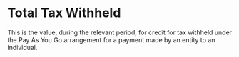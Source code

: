 # Total Tax Withheld
This is the value, during the relevant period, for credit for tax withheld under the Pay As You Go arrangement for a payment made by an entity to an individual.